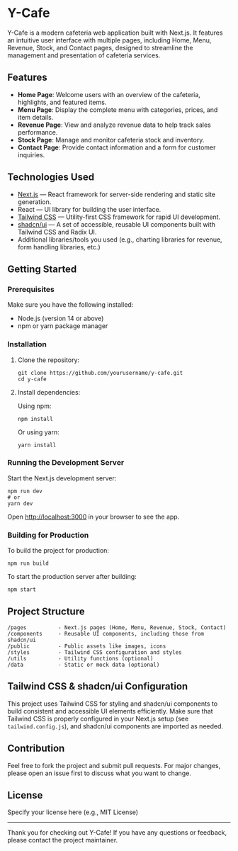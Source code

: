 # Y-Cafe

Y-Cafe is a modern cafeteria web application built with Next.js. It features an intuitive user interface with multiple pages, including Home, Menu, Revenue, Stock, and Contact pages, designed to streamline the management and presentation of cafeteria services.

## Features

- **Home Page**: Welcome users with an overview of the cafeteria, highlights, and featured items.
- **Menu Page**: Display the complete menu with categories, prices, and item details.
- **Revenue Page**: View and analyze revenue data to help track sales performance.
- **Stock Page**: Manage and monitor cafeteria stock and inventory.
- **Contact Page**: Provide contact information and a form for customer inquiries.

## Technologies Used

- [Next.js](https://nextjs.org/) — React framework for server-side rendering and static site generation.
- React — UI library for building the user interface.
- [Tailwind CSS](https://tailwindcss.com/) — Utility-first CSS framework for rapid UI development.
- [shadcn/ui](https://ui.shadcn.com/) — A set of accessible, reusable UI components built with Tailwind CSS and Radix UI.
- Additional libraries/tools you used (e.g., charting libraries for revenue, form handling libraries, etc.)

## Getting Started

### Prerequisites

Make sure you have the following installed:

- Node.js (version 14 or above)
- npm or yarn package manager

### Installation

1. Clone the repository:

   ```
   git clone https://github.com/yourusername/y-cafe.git
   cd y-cafe
   ```

2. Install dependencies:

   Using npm:

   ```
   npm install
   ```

   Or using yarn:

   ```
   yarn install
   ```

### Running the Development Server

Start the Next.js development server:

```
npm run dev
# or
yarn dev
```

Open [http://localhost:3000](http://localhost:3000) in your browser to see the app.

### Building for Production

To build the project for production:

```
npm run build
```

To start the production server after building:

```
npm start
```

## Project Structure

```
/pages          - Next.js pages (Home, Menu, Revenue, Stock, Contact)
/components     - Reusable UI components, including those from shadcn/ui
/public         - Public assets like images, icons
/styles         - Tailwind CSS configuration and styles
/utils          - Utility functions (optional)
/data           - Static or mock data (optional)
```

## Tailwind CSS & shadcn/ui Configuration

This project uses Tailwind CSS for styling and shadcn/ui components to build consistent and accessible UI elements efficiently. Make sure that Tailwind CSS is properly configured in your Next.js setup (see `tailwind.config.js`), and shadcn/ui components are imported as needed.

## Contribution

Feel free to fork the project and submit pull requests. For major changes, please open an issue first to discuss what you want to change.

## License

Specify your license here (e.g., MIT License)

---

Thank you for checking out Y-Cafe! If you have any questions or feedback, please contact the project maintainer.
